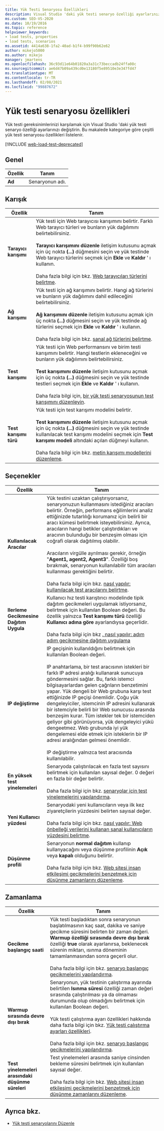 ```yaml
---
title: Yük Testi Senaryosu Özellikleri
description: Visual Studio 'daki yük testi senaryo özelliği ayarlarınızı, bu makaledeki çeşitli yük testi senaryosu özelliklerinden birine nasıl değiştireceğinizi öğrenin.
ms.custom: SEO-VS-2020
ms.date: 10/19/2016
ms.topic: reference
helpviewer_keywords:
- load tests, properties
- load tests, scenarios
ms.assetid: 4414a638-1fa2-40ad-b1f4-b99f90b62e62
author: mikejo5000
ms.author: mikejo
manager: jmartens
ms.openlocfilehash: 36c93d11e64b01820a3a31c73beccadb24ffa08c
ms.sourcegitcommit: ae6d47b09a439cd0e13180f5e89510e3e347fd47
ms.translationtype: MT
ms.contentlocale: tr-TR
ms.lasthandoff: 02/08/2021
ms.locfileid: "99887672"
---
```

# <a name="load-test-scenario-properties"></a>Yük testi senaryosu özellikleri

Yük testi gereksinimlerinizi karşılamak için Visual Studio 'daki yük testi senaryo özelliği ayarlarınızı değiştirin. Bu makalede kategoriye göre çeşitli yük testi senaryosu özellikleri listelenir.

[!INCLUDE [web-load-test-deprecated](includes/web-load-test-deprecated.md)]

## <a name="general"></a>Genel

|Özellik|Tanım|
|-|----------------|
|**Ad**|Senaryonun adı.|

## <a name="mix"></a>Karışık

|Özellik|Tanım|
|-|----------------|
|**Tarayıcı karışımı**|Yük testi için Web tarayıcısı karışımını belirtir. Farklı Web tarayıcı türleri ve bunların yük dağılımını belirtebilirsiniz.<br /><br />**Tarayıcı karışımını düzenle** iletişim kutusunu açmak için üç nokta **(...)** düğmesini seçin ve yük testinde Web tarayıcı türlerini seçmek için **Ekle** ve **Kaldır** ' ı kullanın.<br /><br />Daha fazla bilgi için bkz. [Web tarayıcıları türlerini belirtme](../test/edit-the-test-mix-to-specify-which-web-browsers-types-in-a-load-test-scenario.md).|
|**Ağ karışımı**|Yük testi için ağ karışımını belirtir. Hangi ağ türlerini ve bunların yük dağılımını dahil edileceğini belirtebilirsiniz.<br /><br />**Ağ karışımını düzenle** iletişim kutusunu açmak için üç nokta **(...)** düğmesini seçin ve yük testinde ağ türlerini seçmek için **Ekle** ve **Kaldır** ' ı kullanın.<br /><br />Daha fazla bilgi için bkz. [sanal ağ türlerini belirtme](../test/specify-virtual-network-types-in-a-load-test-scenario.md).|
|**Test karışımı**|Yük testi için Web performansını ve birim testi karışımını belirtir. Hangi testlerin ekleneceğini ve bunların yük dağılımını belirtebilirsiniz.<br /><br />**Test karışımını düzenle** iletişim kutusunu açmak için üç nokta **(...)** düğmesini seçin ve yük testinde testleri seçmek için **Ekle** ve **Kaldır** ' ı kullanın.<br /><br />Daha fazla bilgi için, [bir yük testi senaryosunun test karışımını düzenleyin](../test/edit-the-test-mix-to-specify-which-web-browsers-types-in-a-load-test-scenario.md).|
|**Test karışımı türü**|Yük testi için test karışımı modelini belirtir.<br /><br />**Test karışımını düzenle** iletişim kutusunu açmak için üç nokta **(...)** düğmesini seçin ve yük testinde kullanılacak test karışımı modelini seçmek için **Test karışımı modeli** altındaki açılan düğmeyi kullanın.<br /><br />Daha fazla bilgi için bkz. [metin karışımı modellerini düzenleme](../test/edit-test-mix-models-to-specify-the-probability-of-a-virtual-user-running-a-test.md).|

## <a name="options"></a>Seçenekler

|Özellik|Tanım|
|-|----------------|
|**Kullanılacak Aracılar**|Yük testini uzaktan çalıştırıyorsanız, senaryonuzun kullanmasını istediğiniz aracıları belirtir. Örneğin, performans eğilimlerini analiz ettiğinizde tutarlılığı korumanız için belirli bir aracı kümesi belirtmek isteyebilirsiniz. Ayrıca, aracıların hangi betikler çalıştırdıkları ve aracının bulunduğu bir benzeşim olması için coğrafi olarak dağıtılmış olabilir.<br /><br />Aracıların virgülle ayrılması gerekir, örneğin "**Agent1, agent2, Agent3**". Özelliği boş bırakmak, senaryonun kullanılabilir tüm aracıları kullanması gerektiğini belirtir.<br /><br />Daha fazla bilgi için bkz. [nasıl yapılır: kullanılacak test aracılarını belirtme](../test/how-to-specify-test-agents-to-use-in-load-test-scenarios.md).|
|**Ilerleme Gecikmesine Dağıtım Uygula**|Kullanıcı hız testi karıştırıcı modelinde tipik dağıtım gecikmeleri uygulamak istiyorsanız, belirtmek için kullanılan Boolean değeri. Bu özellik yalnızca **Test karışımı türü** özelliği **Kullanıcı adına göre** ayarlandıysa geçerlidir.<br /><br />Daha fazla bilgi için bkz [. nasıl yapılır: adım adım gecikmesine dağıtım uygulama](../test/how-to-apply-distribution-to-pacing-delay-when-using-a-user-pace-test-mix-model.md)|
|**IP değiştirme**|IP geçişinin kullanıldığını belirtmek için kullanılan Boolean değeri.<br /><br />IP anahtarlama, bir test aracısının istekleri bir farklı IP adresi aralığı kullanarak sunucuya göndermesini sağlar. Bu, farklı istemci bilgisayarlardan gelen çağrıların benzetimini yapar. Yük dengeli bir Web grubuna karşı test ettiğinizde IP geçişi önemlidir. Çoğu yük dengeleyiciler, istemcinin IP adresini kullanarak bir istemciyle belirli bir Web sunucusu arasında benzeşim kurar. Tüm istekler tek bir istemciden geliyor gibi görünüyorsa, yük dengeleyici yükü dengeetmez. Web grubunda iyi yük dengelemesi elde etmek için isteklerin bir IP adresi aralığından gelmesi önemlidir.<br /><br />IP değiştirme yalnızca test aracısında kullanılabilir.|
|**En yüksek test yinelemeleri**|Senaryoda çalıştırılacak en fazla test sayısını belirtmek için kullanılan sayısal değer. 0 değeri en fazla bir değer belirtir.<br /><br />Daha fazla bilgi için bkz. [senaryolar için test yinelemelerini yapılandırma](../test/configure-test-iterations-in-a-load-test-scenario.md).|
|**Yeni Kullanıcı yüzdesi**|Senaryodaki yeni kullanıcıların veya ilk kez ziyaretçilerin yüzdesini belirten sayısal değer.<br /><br />Daha fazla bilgi için bkz. [nasıl yapılır: Web önbelleği verilerini kullanan sanal kullanıcıların yüzdesini belirtme](../test/how-to-specify-the-percentage-of-virtual-users-that-use-web-cache-data.md).|
|**Düşünme profili**|Senaryonun **normal dağıtım** kullanıp kullanyacağını veya düşünme profilinin **Açık** veya **kapalı** olduğunu belirtir.<br /><br />Daha fazla bilgi için bkz. [Web sitesi insan etkileşimi gecikmelerini benzetmek için düşünme zamanlarını düzenleme](../test/edit-think-times-in-load-test-scenarios.md).|

## <a name="timing"></a>Zamanlama

|Özellik|Tanım|
|-|----------------|
|**Gecikme başlangıç saati**|Yük testi başladıktan sonra senaryonun başlatılmasının kaç saat, dakika ve saniye gecikme süresini belirten bir zaman değeri. **Warmup özelliği sırasında devre dışı bırak** özelliği **true** olarak ayarlanırsa, beklenecek sürenin miktarı, ısınma döneminin tamamlanmasından sonra geçerli olur.<br /><br />Daha fazla bilgi için bkz. [senaryo başlangıç gecikmelerini yapılandırma](../test/configure-scenario-start-delays.md).|
|**Warmup sırasında devre dışı bırak**|Senaryonun, yük testinin çalıştırma ayarında belirtilen **Isınma süresi** özelliği zaman değeri sırasında çalıştırılması ya da olmaması durumunda olup olmadığını belirtmek için kullanılan Boolean değeri.<br /><br />Yük testi çalıştırma ayarı özellikleri hakkında daha fazla bilgi için bkz. [Yük testi çalıştırma ayarları özellikleri](../test/load-test-run-settings-properties.md).<br /><br />Daha fazla bilgi için bkz. [senaryo başlangıç gecikmelerini yapılandırma](../test/configure-scenario-start-delays.md).|
|**Test yinelemeleri arasındaki düşünme süreleri**|Test yinelemeleri arasında saniye cinsinden bekleme süresini belirtmek için kullanılan sayısal değer.<br /><br />Daha fazla bilgi için bkz. [Web sitesi insan etkileşimi gecikmelerini benzetmek için düşünme zamanlarını düzenleme](../test/edit-think-times-in-load-test-scenarios.md).|

## <a name="see-also"></a>Ayrıca bkz.

- [Yük testi senaryolarını Düzenle](../test/edit-load-test-scenarios.md)
